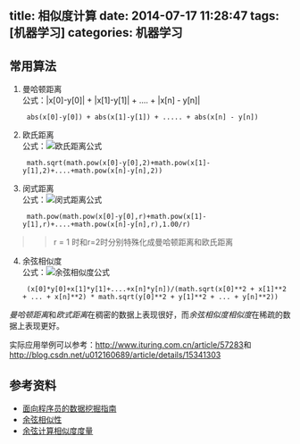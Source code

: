 title: 相似度计算
date: 2014-07-17 11:28:47
tags: [机器学习]
categories: 机器学习
---

## 常用算法
1. 曼哈顿距离  
公式：|x[0]-y[0]| + |x[1]-y[1]| + .... + |x[n] - y[n]|    
		
		abs(x[0]-y[0]) + abs(x[1]-y[1]) + ..... + abs(x[n] - y[n]) 

2. 欧氏距离  
公式：![欧氏距离公式](http://www.ituring.com.cn/download/01YiFaCT10hI)  
		
		math.sqrt(math.pow(x[0]-y[0],2)+math.pow(x[1]-y[1],2)+....+math.pow(x[n]-y[n],2))  

3. 闵式距离  
公式：![闵式距离公式](http://www.ituring.com.cn/download/01YiFbZWj2nx)    
		
		math.pow(math.pow(x[0]-y[0],r)+math.pow(x[1]-y[1],r)+....+math.pow(x[n]-y[n],r),1.00/r)

>> r = 1 时和r=2时分别特殊化成曼哈顿距离和欧氏距离  

4. 余弦相似度  
公式：![余弦相似度公式](http://www.ituring.com.cn/download/01YiWMDsMsYF)  
		
		(x[0]*y[0]+x[1]*y[1]+....+x[n]*y[n])/(math.sqrt(x[0]**2 + x[1]**2 + ... + x[n]**2) * math.sqrt(y[0]**2 + y[1]**2 + ... + y[n]**2))

*曼哈顿距离*和*欧式距离*在稠密的数据上表现很好，而*余弦相似度相似度*在稀疏的数据上表现更好。

实际应用举例可以参考：<http://www.ituring.com.cn/article/57283>和<http://blog.csdn.net/u012160689/article/details/15341303>


## 参考资料
* [面向程序员的数据挖掘指南](http://www.ituring.com.cn/minibook/918)
* [余弦相似性](http://zh.wikipedia.org/wiki/%E4%BD%99%E5%BC%A6%E7%9B%B8%E4%BC%BC%E6%80%A7)
* [余弦计算相似度度量](http://blog.csdn.net/u012160689/article/details/15341303)
